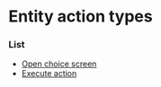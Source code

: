 # Entity action types


### List

 * [Open choice screen](entity_action_types/open_choice_screen.md)
 * [Execute action](entity_action_types/execute_action.md)